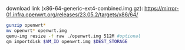 download link (x86-64-generic-ext4-combined.img.gz):
https://mirror-01.infra.openwrt.org/releases/23.05.2/targets/x86/64/

```bash
gunzip openwrt*
mv openwrt* openwrt.img
qemu-img resize -f raw ./openwrt.img 512M #optional
qm importdisk $VM_ID openwrt.img $DEST_STORAGE
```
